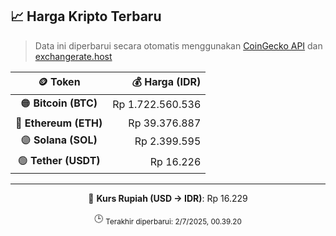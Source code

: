

<!-- HARGA_KRIPTO -->
## 📈 Harga Kripto Terbaru

> Data ini diperbarui secara otomatis menggunakan [CoinGecko API](https://www.coingecko.com/) dan [exchangerate.host](https://exchangerate.host/)

<div align="center">

| 🪙 Token | 💰 Harga (IDR) |
|:------:|---------------:|
| 🟠 **Bitcoin (BTC)**   | Rp 1.722.560.536 |
| 🔵 **Ethereum (ETH)**  | Rp 39.376.887 |
| 🟣 **Solana (SOL)**    | Rp 2.399.595 |
| 🟢 **Tether (USDT)**   | Rp 16.226 |

---

💱 **Kurs Rupiah (USD → IDR)**: Rp 16.229

🕒 <sub>Terakhir diperbarui: 2/7/2025, 00.39.20</sub>

</div>
<!-- /HARGA_KRIPTO -->